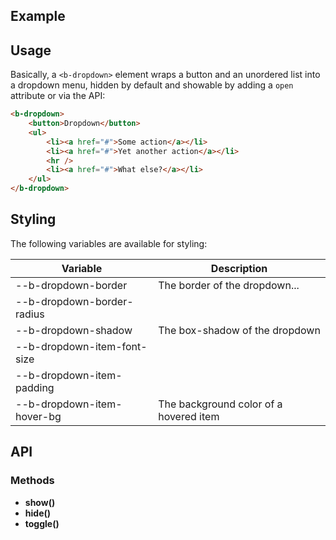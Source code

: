 ## Example
<div class="element-demo" id="example"></div>

## Usage

Basically, a `<b-dropdown>` element wraps a button and an unordered list into a dropdown menu, hidden by default and showable by adding a `open` attribute or via the API:

```html
<b-dropdown>
    <button>Dropdown</button>
    <ul>
        <li><a href="#">Some action</a></li>
        <li><a href="#">Yet another action</a></li>
        <hr />
        <li><a href="#">What else?</a></li>
    </ul>
</b-dropdown>
```

## Styling
The following variables are available for styling:

| Variable                         | Description                            |
|----------------------------------|----------------------------------------|
| --b-dropdown-border              | The border of the dropdown...          |
| --b-dropdown-border-radius       |                                        |
| --b-dropdown-shadow              | The box-shadow of the dropdown         |
| --b-dropdown-item-font-size      |                                        |
| --b-dropdown-item-padding        |                                        |
| --b-dropdown-item-hover-bg       | The background color of a hovered item |

## API

### Methods
- __show()__ 
- __hide()__
- __toggle()__